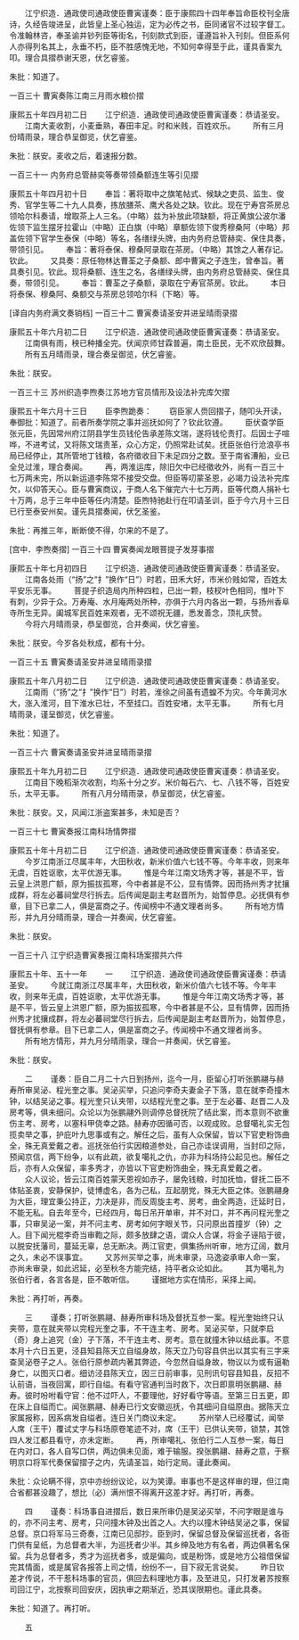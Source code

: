 <!-- { "loadSidebar": true } -->
　　江宁织造．通政使司通政使臣曹寅谨奏：臣于康熙四十四年奉旨命臣校刊全唐诗，久经告竣进呈，此皆皇上圣心独运，定为必传之书，臣同诸官不过较字督工。令准翰林咨，奉圣谕并钞列臣等街名，刊刻款式到臣，谨遵旨补入刊刻。但臣系何人亦得列名其上，永垂不朽，臣不胜感愧无地，不知何幸得至于此，谨具香案九叩。理合具摺恭谢天恩，伏乞睿鉴。 

朱批：知道了。 

一百三十 曹寅奏陈江南三月雨水粮价摺 

康熙五十年四月初二日 
　　江宁织造．通政使司通政使臣曹寅谨奏：恭请圣安。 
　　江南大麦收割，小麦垂熟，春田丰足。时和米贱，百姓欢乐。 
　　所有三月份晴雨录，理合恭呈御览，伏乞睿鉴。 

朱批：朕安。麦收之后，着速报分数。 

一百三十一 内务府总管赫奕等奏带领桑额连生等引见摺 

康熙五十年四月初十日 
　　奉旨：著将取中之旗笔帖式、候缺之吏员、监生、俊秀、官学生等二十九人具奏，拣放膳茶、鹰犬各处之缺。钦此。现在宁寿宫茶房总领哈尔科奏请，增取茶上人三名。（中略）兹为补放此项缺额，将正黄旗公波尔潘佐领下监生摆牙拉霍山（中略）正白旗（中略）章额佐领下俊秀穆桑阿（中略）邦盖佐领下官学生泰保（中略）等名，各缮绿头牌，由内务府总管赫奕、保住具奏，带领引见。 
　　奉旨：著将泰保、穆桑阿录取在茶房。（中略）其馀之人著存记。钦此。 
　　又具奏：原任物林达曹荃之子桑额、郎中曹寅之子连生，曾奉旨。著具奏引见。钦此。现将桑额、连生之名，各缮绿头牌，由内务府总管赫奕、保住具奏，带领引见。 
　　奉旨：曹荃之子桑额，录取在宁寿官茶房。钦此。 
　　本日将泰保、穆桑阿、桑额交与茶房总领哈尔科（下略）等。 

[译自内务府满文奏销档] 
一百三十二 曹寅奏请圣安并进呈晴雨录摺 

康熙五十年六月初二日 
　　江宁织造．通政使司通政使臣曹寅谨奏：恭请圣安。 
　　江南俱有雨，秧已种播全完。伏闻京师甘霖普遍，南土臣民，无不欢欣鼓舞。 
　　所有五月晴雨录，理合奏呈御览，伏乞睿鉴。 

朱批：朕安。 

一百三十三 苏州织造李煦奏江苏地方官员情形及设法补完库欠摺 

康熙五十年六月十三日 
　　臣李煦跪奏： 
　　窃臣家人赍回摺子，随叩头开读，奉御批：知道了。前者所奏学院之事并巡抚如何了？钦此钦遵。 
　　臣伏查学臣张元臣，先因常州府江阴县学生员钱伦告承差陈文瑞，遂将钱伦责打。后因士子喧哗，不进考试，又将陈文瑞责革，众心方定，仍照常赴试矣。抚臣张伯行沧浪亭书局已经停止，其所管地丁钱粮，各府徵收目下未足四分之数。至于南省漕船，业已全兑过淮，理合奏闻。 
　　再，两淮运库，除旧欠中已经徵收外，尚有一百三十七万两未完，所以新运道李陈常不接受交盘。但臣等叨蒙圣恩，必竭力设法补完库欠，以仰答天心。臣与曹寅商议，于商人名下催完六十七万两，臣等代商人捐补七十万两，总于三年中臣等任内清楚。臣煦特驰赴行在叩请圣训，臣于今六月十三日已行至泰安州矣。谨先具摺奏闻，伏乞圣鉴。 

朱批：再推三年，断断使不得，尔来的不是了。 

[宫中．李煦奏摺] 
一百三十四 曹寅奏闻龙眼菩提子发芽事摺 

康熙五十年七月初四日 
　　江宁织造．通政使司通政使臣曹寅谨奏：恭请圣安。 
　　江南各处雨（“扬”之“扌”换作“日”）时若，田禾大好，市米价贱如常，百姓太平安乐无事。 
　　菩提子织造局内所种四粒，已出一颗，枝杈叶色相同，惟叶下有刺，少异于众。万寿庵、水月庵两处所种，亦俱于六月内各出一颗，与扬州香阜寺所生无异。阖城军民百姓来观者，无不颂祝无疆，悉发善念，顶礼庆赞。 
　　今将六月晴雨录，恭呈御览，合并奏闻，伏乞睿鉴。 

朱批：朕安。今岁各处秋成，都有十分。 

一百三十五 曹寅奏请圣安并进呈晴雨录摺 

康熙五十年八月初二日 
　　江宁织造．通政使司通政使臣曹寅谨奏：恭请圣安。 
　　江南雨（“扬”之“扌”换作“日”）时若，淮徐之间虽有遗蝗不为灾。今年黄河水大，涨入淮河，目下淮水已壮，不至挂口。百姓安堵，太平无事。 
　　所有七月晴雨录，谨呈御览，伏乞睿鉴。 

朱批：知道了。 

一百三十六 曹寅奏请圣安并进呈晴雨录摺 

康熙五十年九月初二日 
　　江宁织造．通政使司通政使臣曹寅谨奏：恭请圣安。 
　　江南目下晚稻渐次收割，均系十分之岁。米价每石六、七、八钱不等，百姓安乐，太平无事。 
　　所有八月分晴雨录，恭呈御览，伏乞睿鉴。 

朱批：朕安。又，风闻江浙盗案甚多，未知是否？ 

一百三十七 曹寅奏报江南科场情弊摺 

康熙五十年十月初二日 
　　江宁织造．通政使司通政使臣曹寅谨奏：恭请圣安。 
　　今岁江南浙江尽属丰年，大田秋收，新米价值六七钱不等。今年丰收，则来年无虞，百姓讴歌，太平优游无事。 
　　惟是今年江南文场秀才等，甚是不平，皆云皇上洪恩广额，原为振拔孤寒，今中者甚是不公，显有情弊。因而扬州秀才扰攘成群，将左必蕃祠堂尽行拆去。后传闻是副主考赵晋所为，始暂停息。必抚俱有参章，目下已拿二人，俱是富商之子。传闻榜中不通文理者尚多。 
　　所有地方情形，并九月分晴雨录，理合一并奏闻，伏乞睿鉴。 

朱批：朕安。 

一百三十八 江宁织造曹寅奏报江南科场案摺共六件 

康熙五十年、五十一年 
　　一 
　　江宁织造．通政使司通政使臣曹寅谨奏：恭请圣安。 
　　今就江南浙江尽属丰年，大田秋收，新米价值六七钱不等。今年丰收，则来年无虞，百姓讴歌，太平优游无事。 
　　惟是今年江南文场秀才等，甚是不平，皆云皇上洪恩广额，原为振拔孤寒，今中者甚是不公，显有情弊，因而扬州秀才扰攘成群，将左必蕃祠堂尽行拆去，后传闻是副主考赵晋所为，始暂停息，督抚俱有参章。目下已拿二人，俱是富商之子。传闻榜中不通文理者尚多。 
　　所有地方情形，并九月分晴雨录，理合一并奏闻，伏乞睿鉴。 

朱批：朕安。 

　　二 
　　谨奏：臣自二月二十六日到扬州，迄今一月，臣留心打听张鹏翮与赫寿所审吴泌、程光奎之事。吴泌买举，只追问李奇夫妻金子下落，意在就李奇撞木钟，以结吴泌之事。程光奎只认夹带，以结程光奎之事。至于左必蕃、赵晋二人及房考等，俱未细问。众论以为张鹏翮外则调停总督抚院了结此案，而本意则不欲重伤主考、房考，以塞科甲侥幸之路。赫寿亦因循可否，以观成败。总督噶礼实无包揽卖举之事，护庇叶九思事或有之。解任之后，虽有人众保留，皆以下官吏粉饰曲全，殊无真爱戴之者。巡抚张伯行实因粮道参处，自己亦诖误调用，当封印之际，预闻京信，两下纷争，以有此疏，欲复噶礼之仇，亦非为科场持公起见也。解任之后，亦有人众保留，率多秀才，亦皆以下官吏粉饰曲全，殊无真爱戴之者。 
　　众人议论，皆云江南百姓蒙天恩视如赤子，屡免钱粮，时加抚恤，督抚二臣不体贴圣衷，安静保护，徒博虚名，各为己私，互起朋党，殊无大臣之体。张鹏翮身为大臣，理宜秉公持正，力决是非，而反周旋主考、房考，曲全两造，迁延时日，不能无私。自去年至今，已经四月，每日吊开单审，并不对口，并不再问程光奎之事，只审吴泌一案，并不问主考、房考如何字眼关节，只问原出首撞岁（钟）之人。目下闻光棍李奇当审鞫之际，颇多放肆之语，谓众人合谋，将金子诬陷于彼，以脱安抚藩司，蔓延无辜，总无断决。两江官吏，俱集扬州听审，地方辽阔，数月之久，未必不误事宜。 
　　又苏州买举之事，尚未审录，马逸姿承审人命一案，亦尚未审录，如此迟延，必至秋冬方能完结，持平者众论如此。 
　　其为噶礼为张伯行者，各言各是，臣不敢听信。 
　　谨据地方实在情形，采择上闻。 

朱批：再打听，再奏。 

　　三 
　　谨奏；打听张鹏翮、赫寿所审科场及督抚互参一案。程光奎始终只认夹带，意在就夹带以完程光奎之事，不干连主考、房考。吴泌买举，只就李启（奇）身上追究（金）子下落，不干连主考、房考。意在就撞木钟以结此事。不意本月十六日五更，泾县知县陈天立自缢身故，陈天立乃句容县供出以其实有三字来查吴泌卷子之人。张伯行原参疏内著其弊迹，今忽然自缢身故，物议以为或有逼勒身亡，以图灭口者。细访泾县陈天立，因三日前审事，见刑讯句容县知县，反招不认前语，当夜回寓，即行自缢。有看守官通判当时救下，次日即禀明张鹏翮、赫寿。彼时吩咐看守官：他不过吓人，不要理他，好好看守等语。至第三日五更，即在床上自缢而亡。闻张鹏翮、赫寿已行文安徽巡抚，令其细问自缢原由。据陈天立家属报称，因系病发自缢者。连日关门商议未定。 
　　苏州举人已经覆试，闻举人席（王干）覆试丈字与科场原卷笔迹不对，席（王干）已供认夹带，锁禁，其馀四人发江都县看守，亦未定断。 
　　再，所审噶礼、张伯行二人互参一案，每日在内对口，各人自写口供，两边俱未见面，难于输服。揆张鹏翮、赫寿之意，于察明京口将军代奏保留摺子之内，先请圣旨，始行定局。谨此奏闻。 

朱批：众论瞒不得，京中亦纷纷议论，以为笑谭。审事也不是这样审的理，但江南合省都甚没趣了，想比（必）满州恨不得离开这差才好。再打听，再奏。 

　　四 
　　谨奏：科场事自进摺后，数日来所审仍是吴泌买举，不问字眼是谁与的，亦不问主考、房考，只问撞木钟及出首之人。大约以撞木钟结吴泌之事，保留总督。京口将军马三奇奏，江南已见邸抄。臣到时，保留总督及保留巡抚者，各衙门供有呈纸，为总督者大半，为巡抚者少半。其乡绅及地方有名者，两边俱著名保留。兵为总督者多，秀才为巡抚者多，或是偏向，或是粉饰，或是地方公祖借保留完其情面，或是属官各报答上司之情，纷纷不一，目下寂无言说矣。 
　　昨日钦差才传说，不干惹科场事的官员，俱回去料理地方事，及至进见，只打发暑苏按察司回江宁，北按察司回安庆，因执审之期渐近，恐其误限期也。谨此具奏。 

朱批：知道了。再打听。 

　　五 
